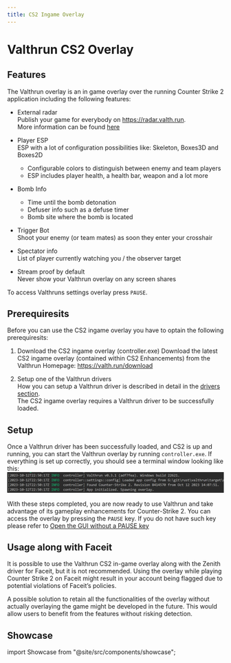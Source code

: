 ```yaml
---
title: CS2 Ingame Overlay
---
```


# Valthrun CS2 Overlay

## Features

The Valthrun overlay is an in game overlay over the running Counter Strike 2 application including the following features:

- External radar  
  Publish your game for everybody on https://radar.valth.run.  
  More information can be found [here](../cs2_radar_standalone)

- Player ESP  
  ESP with a lot of configuration possibilities like: Skeleton, Boxes3D and Boxes2D

  - Configurable colors to distinguish between enemy and team players
  - ESP includes player health, a health bar, weapon and a lot more

- Bomb Info

  - Time until the bomb detonation
  - Defuser info such as a defuse timer
  - Bomb site where the bomb is located

- Trigger Bot  
  Shoot your enemy (or team mates) as soon they enter your crosshair

- Spectator info  
  List of player currently watching you / the observer target

- Stream proof by default  
  Never show your Valthrun overlay on any screen shares

To access Valthruns settings overlay press `PAUSE`.

## Prerequiresits

Before you can use the CS2 ingame overlay you have to optain the following prerequiresits:

1. Download the CS2 ingame overlay (controller.exe)
   Download the latest CS2 ingame overlay (contained within CS2 Enhancements) from the Valthrun Homepage:
   https://valth.run/download

2. Setup one of the Valthrun drivers  
   How you can setup a Valthrun driver is described in detail in the [drivers section](../../driver/).  
   The CS2 ingame overlay requires a Valthrun driver to be successfully loaded.

## Setup

Once a Valthrun driver has been successfully loaded, and CS2 is up and running,
you can start the Valthrun overlay by running `controller.exe`.
If everything is set up correctly, you should see a terminal window looking like this:
![Screenshot of Success](../../_media/screenshot_controller_success.png)

With these steps completed, you are now ready to use Valthrun and take advantage of its gameplay enhancements for Counter-Strike 2.
You can access the overlay by pressing the `PAUSE` key. If you do not have such key please refer to [Open the GUI without a PAUSE key](../../../troubleshooting/overlay/pause_key)

## Usage along with Faceit

It is possible to use the Valthrun CS2 in-game overlay along with the Zenith driver for Faceit, but it is not recommended. Using the overlay while playing Counter Strike 2 on Faceit might result in your account being flagged due to potential violations of Faceit’s policies.

A possible solution to retain all the functionalities of the overlay without actually overlaying the game might be developed in the future. This would allow users to benefit from the features without risking detection.

## Showcase

import Showcase from "@site/src/components/showcase";

<Showcase />
